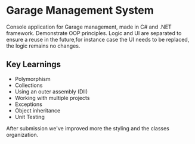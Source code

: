 # Garage Management System

Console application for Garage management, made in C# and .NET framework. Demonstrate OOP principles.
 Logic and UI are separated to ensure a reuse in the future,for instance case the UI needs to be replaced, the logic remains no changes.

## Key Learnings
- Polymorphism
- Collections
- Using an outer assembly (Dll)
- Working with multiple projects
- Exceptions
- Object inheritance
- Unit Testing 

 After submission we've improved more the styling and the classes organization.


